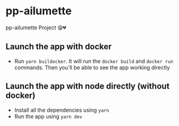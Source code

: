 # pp-ailumette

pp-ailumette Project 😪💔

## Launch the app with docker

- Run `yarn buildocker`. It will run the `docker build` and `docker run` commands. Then you'll be able to see the app working directly

## Launch the app with node directly (without docker)

- Install all the dependencies using `yarn`
- Run the app using `yarn dev`

